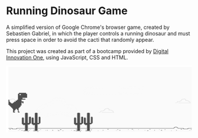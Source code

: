 # Running Dinosaur Game

A simplified version of Google Chrome's browser game, created by Sebastien Gabriel, in which the player controls a running dinosaur and must press space in order to avoid the cacti that randomly appear.

This project was created as part of a bootcamp provided by [Digital Innovation One][dio], using JavaScript, CSS and HTML.


![Dinosaur game](./img/result.png)

[dio]: <https://web.digitalinnovation.one/home>